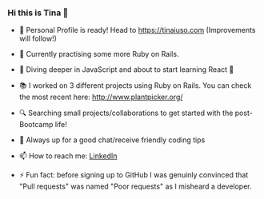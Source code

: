 ### Hi this is Tina 👋
- 🎉  Personal Profile is ready! Head to https://tinaiuso.com (Improvements will follow!)
- 🚧  Currently practising some more Ruby on Rails.
- 🤿  Diving deeper in JavaScript and about to start learning React 💪
- 📚  I worked on 3 different projects using Ruby on Rails. You can check the most recent here: http://www.plantpicker.org/
- 🔍  Searching small projects/collaborations to get started with the post-Bootcamp life!
- 💬  Always up for a good chat/receive friendly coding tips
- 📫  How to reach me: [LinkedIn](https://www.linkedin.com/in/concetta-iuso)

- ⚡ Fun fact: before signing up to GitHub I was genuinly convinced that "Pull requests" was named "Poor requests" as I misheard a developer.
